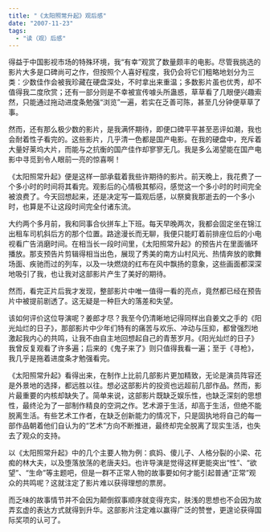 ```yaml
---
title: "《太阳照常升起》观后感"
date: "2007-11-23"
tags: 
  - "读（观）后感"
---
```


得益于中国影视市场的特殊环境，我“有幸”观赏了数量颇丰的电影。尽管我挑选的影片大多是口碑尚可之作，但按照个人喜好程度，我仍会将它们粗略地划分为三类：少数佳作会被我珍藏在硬盘深处，不时拿出来重温；多数影片虽也优秀，却不值得我二度欣赏；还有一部分则是不幸被宣传噱头所蛊惑，草草看了几眼便兴趣索然，只能通过拖动进度条勉强“浏览”一遍，若实在乏善可陈，甚至几分钟便草草了事。

然而，还有那么极少数的影片，是我满怀期待，即便口碑平平甚至恶评如潮，我也会耐着性子看完的。这些影片，几乎清一色都是国产电影。在我的硬盘中，充斥着大量好莱坞大片，而能与之抗衡的国产佳作却寥寥无几。我是多么渴望能在国产电影中寻觅到令人眼前一亮的惊喜啊！

《太阳照常升起》便是这样一部承载着我些许期待的影片。前天晚上，我花费了一个多小时的时间将其看完。观影后的心情极其郁闷，感觉这一个多小时的时间完全被浪费了。今天回想起来，还是决定写一篇观后感，以祭奠我那逝去的一个多小时，也算是不让这段时间完全付诸东流。

大约两个多月前，我和同事合伙拼车上下班。每天早晚两次，我都会固定坐在锦江出租车司机斜后方的那个位置。路途漫长而无聊，我便只能盯着前排座位后的小电视看广告消磨时间。在相当长一段时间里，《太阳照常升起》的预告片在里面循环播放。那支预告片剪辑得相当出色，展现了秀美的南方山村风光、热情奔放的歌舞场面、疾驰而过的列车，以及一块燃烧的红布在风中飘扬的意象，这些画面都深深地吸引了我，也让我对这部影片产生了美好的期待。

然而，看完正片后我才发现，整部影片中唯一值得一看的亮点，竟然都已经在预告片中被提前剧透了。这无疑是一种巨大的落差和失望。
 
该如何评价这位导演呢？姜郎才尽？我至今仍清晰地记得同样出自姜文之手的《阳光灿烂的日子》，那部影片中少年们特有的痛苦与欢乐、冲动与压抑，都曾强烈地激起我内心的共鸣，让我不由自主地回想起自己的青葱岁月。《阳光灿烂的日子》我曾反复观看了许多遍；后来的《鬼子来了》则只值得我看一遍；至于《寻枪》，我几乎是拖着进度条才勉强看完。

《太阳照常升起》看得出来，在制作上比前几部影片更加精致，无论是演员阵容还是外景地的选择，都远胜以往。想必这部影片的投资也远超前几部作品。然而，影片最重要的内核却缺失了。简单来说，这部影片既缺乏娱乐性，也缺乏深刻的思想性，最终沦为了一部制作精良的空洞之作。艺术源于生活，却高于生活，但绝不能脱离生活。有些艺术工作者，在缺乏创新能力的情况下，只是固执地将自己的每一部作品朝着他们自认为的“艺术”方向不断推进，最终却完全脱离了现实生活，也失去了观众的支持。

以《太阳照常升起》中的几个主要人物为例：疯妈、傻儿子、人格分裂的小梁、花痴的林大夫，以及堕落放荡的老唐夫妇。也许导演是觉得这样更能突出“性”、“欲望”、“生命”等主题吧，但是一群不正常人物的故事要如何才能引起普通“正常”观众的共鸣呢？这就注定了影片难以获得理想的票房。

而乏味的故事情节并不会因为颠倒叙事顺序就变得充实，肤浅的思想也不会因为故弄玄虚的表达方式就得到升华。这部影片注定难以赢得广泛的赞誉，更遑论获得国际奖项的认可了。